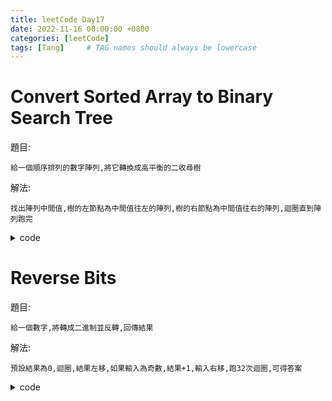 ```yaml
---
title: leetCode Day17
date: 2022-11-16 00:00:00 +0800
categories: [leetCode]
tags: [Tang]     # TAG names should always be lowercase
---
```


# Convert Sorted Array to Binary Search Tree

題目:

    給一個順序排列的數字陣列,將它轉換成高平衡的二收尋樹



解法:

    找出陣列中間值,樹的左節點為中間值往左的陣列,樹的右節點為中間值往右的陣列,迴圈直到陣列跑完


<details> <summary>code</summary>
<pre><code>
/**
 * Definition for a binary tree node.
 * type TreeNode struct {
 *     Val int
 *     Left *TreeNode
 *     Right *TreeNode
 * }
 */
func sortedArrayToBST(nums []int) *TreeNode {
    return sort(nums, 0, len(nums)-1)
}

func sort(nums []int, start int, end int) *TreeNode {
    if (start > end) {
        return nil
    }
    
    mid := (start + end) / 2
    
    node := &TreeNode{
        Val: nums[mid],
        Left: sort(nums, start, mid - 1),
        Right: sort(nums, mid + 1, end),
    }
    
    return node
}
</code></pre>
</details>


# Reverse Bits

題目:

    給一個數字,將轉成二進制並反轉,回傳結果



解法:

    預設結果為0,迴圈,結果左移,如果輸入為奇數,結果+1,輸入右移,跑32次迴圈,可得答案


<details> <summary>code</summary>
<pre><code>
func reverseBits(num uint32) uint32 {
    var result uint32
    
    for i:=0; i<32; i++ {
        result <<= 1
        if num % 2 == 1 {
            result += 1
        }
        num >>= 1
    }
    
    return result
}
</code></pre>
</details>
